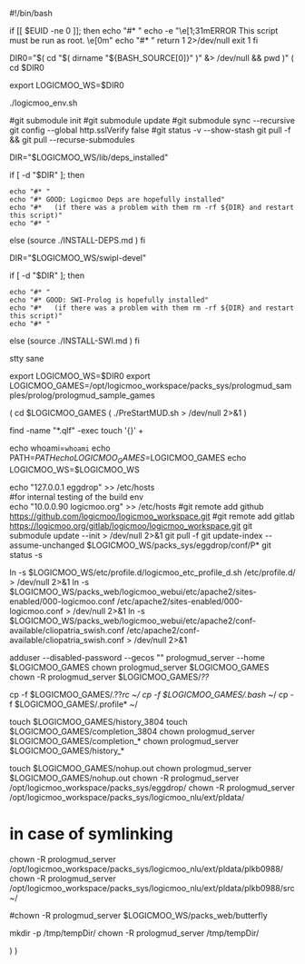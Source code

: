 #!/bin/bash

if [[ $EUID -ne 0 ]]; then
   echo "#* "
   echo -e "\e[1;31mERROR This script must be run as root. \e[0m"
   echo "#* "
   return 1 2>/dev/null
   exit 1
fi

DIR0="$( cd "$( dirname "${BASH_SOURCE[0]}" )" &> /dev/null && pwd )"
(
cd $DIR0

export LOGICMOO_WS=$DIR0

./logicmoo_env.sh

#git submodule init
#git submodule update
#git submodule sync --recursive
git config --global http.sslVerify false
#git status -v --show-stash
git pull -f && git pull --recurse-submodules

DIR="$LOGICMOO_WS/lib/deps_installed"

if [ -d "$DIR" ]; then

    echo "#* "
    echo "#* GOOD: Logicmoo Deps are hopefully installed"
    echo "#*   (if there was a problem with them rm -rf ${DIR} and restart this script)"
    echo "#* "
else
(source ./INSTALL-DEPS.md )
fi

DIR="$LOGICMOO_WS/swipl-devel"

if [ -d "$DIR" ]; then

    echo "#* "
    echo "#* GOOD: SWI-Prolog is hopefully installed"
    echo "#*   (if there was a problem with them rm -rf ${DIR} and restart this script)"
    echo "#* "
else
(source ./INSTALL-SWI.md )
fi


stty sane

export LOGICMOO_WS=$DIR0
export LOGICMOO_GAMES=/opt/logicmoo_workspace/packs_sys/prologmud_samples/prolog/prologmud_sample_games

( cd $LOGICMOO_GAMES
( ./PreStartMUD.sh > /dev/null 2>&1 )

find -name "*.qlf" -exec touch '{}' +

echo whoami=`whoami`
echo PATH=$PATH
echo LOGICMOO_GAMES=$LOGICMOO_GAMES
echo LOGICMOO_WS=$LOGICMOO_WS

						 
echo "127.0.0.1 eggdrop"  >> /etc/hosts      
#for internal testing of the build env          
echo "10.0.0.90 logicmoo.org"  >> /etc/hosts
#git remote add github https://github.com/logicmoo/logicmoo_workspace.git
#git remote add gitlab https://logicmoo.org/gitlab/logicmoo/logicmoo_workspace.git
git submodule update --init > /dev/null 2>&1
git pull -f
git update-index --assume-unchanged $LOGICMOO_WS/packs_sys/eggdrop/conf/P*
git status -s

ln -s $LOGICMOO_WS/etc/profile.d/logicmoo_etc_profile_d.sh /etc/profile.d/ > /dev/null 2>&1
ln -s $LOGICMOO_WS/packs_web/logicmoo_webui/etc/apache2/sites-enabled/000-logicmoo.conf /etc/apache2/sites-enabled/000-logicmoo.conf > /dev/null 2>&1
ln -s $LOGICMOO_WS/packs_web/logicmoo_webui/etc/apache2/conf-available/cliopatria_swish.conf /etc/apache2/conf-available/cliopatria_swish.conf > /dev/null 2>&1

adduser --disabled-password --gecos "" prologmud_server --home $LOGICMOO_GAMES
chown prologmud_server $LOGICMOO_GAMES
chown -R prologmud_server $LOGICMOO_GAMES/*??*

cp -f $LOGICMOO_GAMES/.??*rc ~/
cp -f $LOGICMOO_GAMES/.bash* ~/
cp -f $LOGICMOO_GAMES/.profile* ~/

touch $LOGICMOO_GAMES/history_3804
touch $LOGICMOO_GAMES/completion_3804
chown prologmud_server $LOGICMOO_GAMES/completion_*
chown prologmud_server $LOGICMOO_GAMES/history_*

touch $LOGICMOO_GAMES/nohup.out
chown prologmud_server $LOGICMOO_GAMES/nohup.out
chown -R prologmud_server /opt/logicmoo_workspace/packs_sys/eggdrop/
chown -R prologmud_server /opt/logicmoo_workspace/packs_sys/logicmoo_nlu/ext/pldata/

# in case of symlinking
chown -R prologmud_server /opt/logicmoo_workspace/packs_sys/logicmoo_nlu/ext/pldata/plkb0988/
chown -R prologmud_server /opt/logicmoo_workspace/packs_sys/logicmoo_nlu/ext/pldata/plkb0988/src~/

#chown -R prologmud_server $LOGICMOO_WS/packs_web/butterfly

mkdir -p /tmp/tempDir/
chown -R prologmud_server /tmp/tempDir/

)
)
